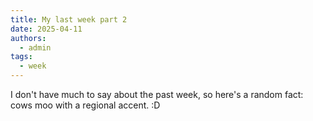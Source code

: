 ```yaml
---
title: My last week part 2
date: 2025-04-11
authors:
  - admin
tags:
  - week
---
```

I don't have much to say about the past week, so here's a random fact: cows moo with a regional accent.
:D
